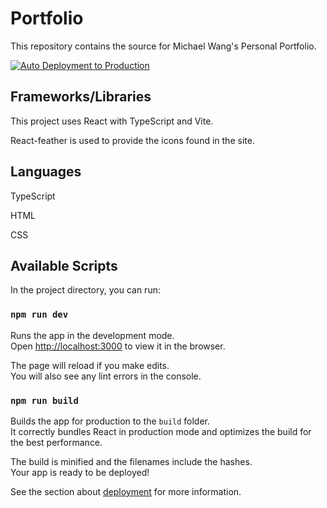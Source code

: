 # Portfolio

This repository contains the source for Michael Wang's Personal Portfolio.

[![Auto Deployment to Production](https://github.com/devmwang/portfolio/actions/workflows/main.yml/badge.svg?branch=main)](https://github.com/devmwang/portfolio/actions/workflows/main.yml)

## Frameworks/Libraries

This project uses React with TypeScript and Vite.

React-feather is used to provide the icons found in the site.

## Languages

 TypeScript
 
 HTML
 
 CSS

## Available Scripts

In the project directory, you can run:

### `npm run dev`

Runs the app in the development mode.\
Open [http://localhost:3000](http://localhost:3000) to view it in the browser.

The page will reload if you make edits.\
You will also see any lint errors in the console.

### `npm run build`

Builds the app for production to the `build` folder.\
It correctly bundles React in production mode and optimizes the build for the best performance.

The build is minified and the filenames include the hashes.\
Your app is ready to be deployed!

See the section about [deployment](https://facebook.github.io/create-react-app/docs/deployment) for more information.
